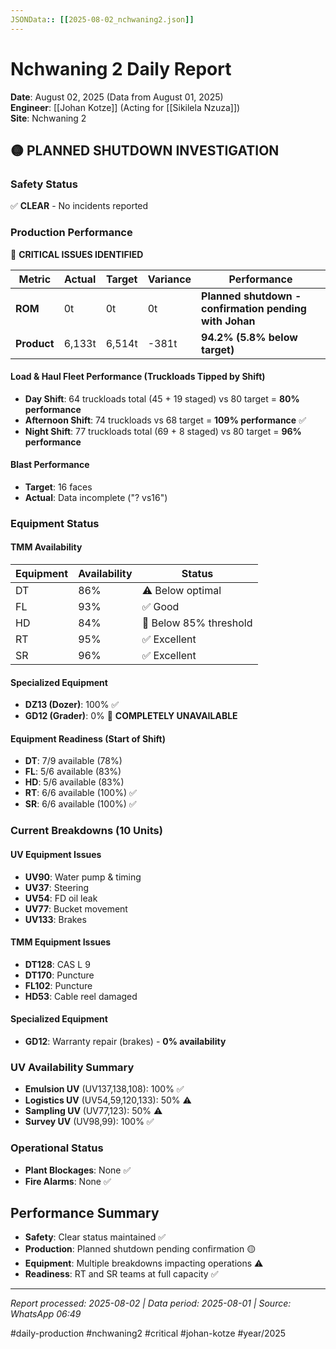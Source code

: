 ```yaml
---
JSONData:: [[2025-08-02_nchwaning2.json]]
---
```


# Nchwaning 2 Daily Report
**Date**: August 02, 2025 (Data from August 01, 2025)  
**Engineer**: [[Johan Kotze]] (Acting for [[Sikilela Nzuza]])  
**Site**: Nchwaning 2  

## 🟡 PLANNED SHUTDOWN INVESTIGATION

### Safety Status
✅ **CLEAR** - No incidents reported

### Production Performance
🔴 **CRITICAL ISSUES IDENTIFIED**

| Metric | Actual | Target | Variance | Performance |
|--------|--------|--------|----------|-------------|
| **ROM** | 0t | 0t | 0t | **Planned shutdown - confirmation pending with Johan** |
| **Product** | 6,133t | 6,514t | -381t | **94.2% (5.8% below target)** |

#### Load & Haul Fleet Performance (Truckloads Tipped by Shift)
- **Day Shift**: 64 truckloads total (45 + 19 staged) vs 80 target = **80% performance**
- **Afternoon Shift**: 74 truckloads vs 68 target = **109% performance** ✅
- **Night Shift**: 77 truckloads total (69 + 8 staged) vs 80 target = **96% performance**

#### Blast Performance
- **Target**: 16 faces
- **Actual**: Data incomplete ("? vs16")

### Equipment Status

#### TMM Availability
| Equipment | Availability | Status |
|-----------|-------------|---------|
| DT | 86% | ⚠️ Below optimal |
| FL | 93% | ✅ Good |
| HD | 84% | 🔴 Below 85% threshold |
| RT | 95% | ✅ Excellent |
| SR | 96% | ✅ Excellent |

#### Specialized Equipment
- **DZ13 (Dozer)**: 100% ✅
- **GD12 (Grader)**: 0% 🔴 **COMPLETELY UNAVAILABLE**

#### Equipment Readiness (Start of Shift)
- **DT**: 7/9 available (78%)
- **FL**: 5/6 available (83%)
- **HD**: 5/6 available (83%)
- **RT**: 6/6 available (100%) ✅
- **SR**: 6/6 available (100%) ✅

### Current Breakdowns (10 Units)

#### UV Equipment Issues
- **UV90**: Water pump & timing
- **UV37**: Steering
- **UV54**: FD oil leak
- **UV77**: Bucket movement
- **UV133**: Brakes

#### TMM Equipment Issues
- **DT128**: CAS L 9
- **DT170**: Puncture
- **FL102**: Puncture
- **HD53**: Cable reel damaged

#### Specialized Equipment
- **GD12**: Warranty repair (brakes) - **0% availability**

### UV Availability Summary
- **Emulsion UV** (UV137,138,108): 100% ✅
- **Logistics UV** (UV54,59,120,133): 50% ⚠️
- **Sampling UV** (UV77,123): 50% ⚠️
- **Survey UV** (UV98,99): 100% ✅

### Operational Status
- **Plant Blockages**: None ✅
- **Fire Alarms**: None ✅


## Performance Summary
- **Safety**: Clear status maintained ✅
- **Production**: Planned shutdown pending confirmation 🟡
- **Equipment**: Multiple breakdowns impacting operations ⚠️
- **Readiness**: RT and SR teams at full capacity ✅

---
*Report processed: 2025-08-02 | Data period: 2025-08-01 | Source: WhatsApp 06:49*

#daily-production #nchwaning2 #critical #johan-kotze #year/2025